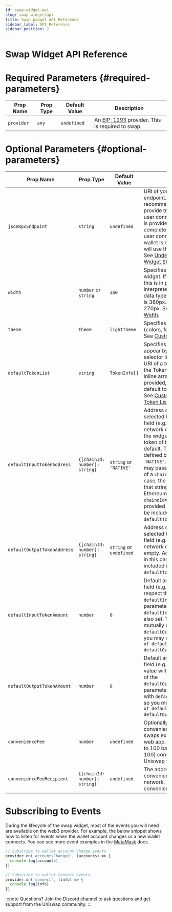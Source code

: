 ```yaml
---
id: swap-widget-api
slug: swap-widget/api
title: Swap Widget API Reference
sidebar_label: API Reference
sidebar_position: 2
---
```

# Swap Widget API Reference

# Required Parameters {#required-parameters}

| Prop Name | Prop Type | Default Value | Description |
| --- | --- | --- | --- |
| `provider` | `any` | `undefined` | An [EIP-1193](https://eips.ethereum.org/EIPS/eip-1193) provider. This is required to swap. |

# Optional Parameters {#optional-parameters}

| Prop Name | Prop Type | Default Value | Description |
| --- | --- | --- | --- |
| `jsonRpcEndpoint` | `string` | `undefined` | URI of your JSON-RPC endpoint. Strongly recommended in order to provide trade quotes prior to the user connecting a wallet. If none is provided, the widget will be completely disabled until the user connects a wallet. Once a wallet is connected, the widget will use the wallet’s JSON RPC. See [Understanding the Swap Widget States](../swap-widget#understanding-widget-states). |
| `width` | `number` or `string` | `360` | Specifies the width of the widget. If specified as a number, this is in pixels; otherwise, it is interpreted as a CSS `<length>` data type. Recommended width is 360px. Minimum width is 270px. See [Customizing the Width](../swap-widget#customizing-width). |
| `theme` | `Theme` | `lightTheme` | Specifies a custom theme (colors, font, and border radii). See [Customizing the Theme](../swap-widget#customizing-theme). |
| `defaultTokenList` | `string` | `TokenInfo[]` | Specifies the set of tokens that appear by default in the token selector list. Accepts either a URI of a token list as defined by the Token Lists standard, or an inline array of tokens. If none is provided, the Uniswap Labs default token list will be used. See [Customizing the Default Token List](../swap-widget#customizing-default-token-list). |
| `defaultInputTokenAddress` | `{[chainId: number]: string}` | `string` or `'NATIVE'` | Address of the token to be selected by default in the input field (e.g. USDC) for each network chain ID. If left empty the widget will use the native token of the connected chain as default. This can be explicitly defined by the special string `'NATIVE'`. For convenience you may pass a single string instead of a `chainId` mapping. In this case, the widget will assume that string corresponds to an L1 Ethereum address with `chaindId=1`. Any addresses provided in this parameter must be included in the `defaultTokenList`. |
| `defaultOutputTokenAddress` | `{[chainId: number]: string}` | `string` or `undefined` | Address of the token to be selected by default in the input field (e.g. USDC) for each network chain ID. None if left empty. Any addresses provided in this parameter must be included in the `defaultTokenList`. |
| `defaultInputTokenAmount` | `number` | `0` | Default amount for the input field (e.g. 1 ETH). This value will respect the decimals of the `defaultInputTokenAddress`. This parameter is valid only if `defaultInputTokenAddress` is also set. This parameter is mutually exclusive with `defaultOutputTokenAmount`, so you may set only one `of defaultInputTokenAmount and` `defaultOutputTokenAmount`.  |
| `defaultOutputTokenAmount` | `number` | `0` | Default amount for the input field (e.g. 100 USDC). This value will respect the decimals of the `defaultOutputTokenAddress`. This parameter is mutually exclusive with `defaultInputTokenAmount`, so you may set only one `of defaultInputTokenAmount and` `defaultOutputTokenAmount`. |
| `convenienceFee` | `number` | `undefined` | Optionally, you may charge a convenience fee on top of swaps executed through your web app. The allowed range is 1 to 100 basis points (inclusive of 100) consistent with the Uniswap v3 Periphery contract. |
| `convenienceFeeRecipient` | `{[chainId: number]: string}` | `undefined` | The address to receive the convenience fee on each network. Required if convenienceFee is provided. |

# Subscribing to Events

During the lifecycle of the swap widget, most of the events you will need are available on the web3 provider. For example, the below snippet shows how to listen for events when the wallet account changes or a new wallet connects. You can see more event examples in the [MetaMask](https://docs.metamask.io/guide/ethereum-provider.html) docs.

```jsx
// Subscribe to wallet account change events
provider.on('accountsChanged', (accounts) => {
  console.log(accounts)
})

// Subscribe to wallet connect events
provider.on('connect', (info) => {
  console.log(info)
})
```

:::note Questions?
Join the [Discord channel](https://discord.com/channels/597638925346930701/941447445844463676) to ask questions and get support from the Uniswap community.
:::
